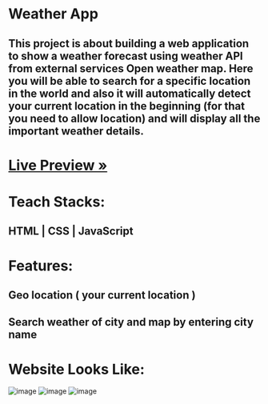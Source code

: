 # Weather App
## This project is about building a web application to show a weather forecast using weather API from external services Open weather map. Here you will be able to search for a specific location in the world and also it will automatically detect your current location in the beginning (for that you need to allow location) and will display all the important weather details.

# <a href="https://tourmaline-smakager-2d1f20.netlify.app">Live Preview »</a>

# Teach Stacks:
## HTML | CSS | JavaScript

# Features:
## Geo location ( your current location )
## Search weather of city and map by entering city name

# Website Looks Like:

![image](https://user-images.githubusercontent.com/105987614/227170824-b5b080ef-7797-44a4-b08c-ed153daf5898.png)
![image](https://user-images.githubusercontent.com/105987614/227170918-e497c2e3-357e-4066-91d1-d2ec0e2857d0.png)
![image](https://user-images.githubusercontent.com/105987614/227171043-99d5c73c-3cad-451f-be66-9c6088114296.png)
